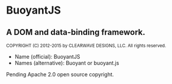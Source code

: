 <h1>BuoyantJS</h1>
<h2>A DOM and data-binding framework.</h2>




<small>COPYRIGHT (C) 2012-2015 by CLEARWAVE DESIGNS, LLC.  All rights reserved.</small>

<ul>
  <li>Name (official): BuoyantJS</li>
  <li>Names (alternative): Buoyant or buoyant.js</li>
</ul>

<p>Pending Apache 2.0 open source copyright.</p>
